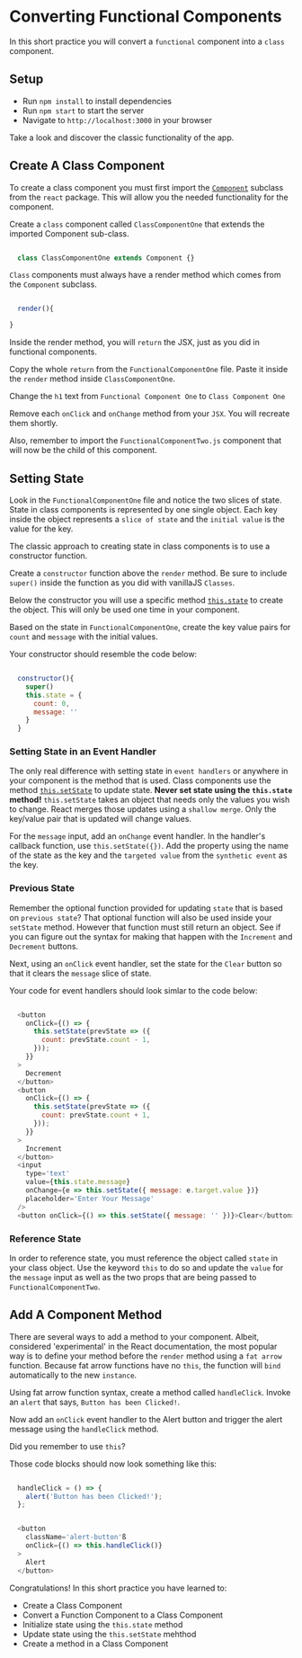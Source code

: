 # Converting Functional Components

In this short practice you will convert a `functional` component into  a `class`
component.

## Setup

- Run `npm install` to install dependencies
- Run `npm start` to start the server
- Navigate to `http://localhost:3000` in your browser

Take a look and discover the classic functionality of the app.

## Create A Class Component

To create a class component you must first import the
[`Component`][react-component] subclass from the `react` package. This will
allow you the needed functionality for the component.

Create a `class` component called `ClassComponentOne` that extends the imported
Component sub-class.

```js

  class ClassComponentOne extends Component {}

```

`Class` components must always have a render method which comes from the
`Component` subclass.

```js

  render(){

}

```

Inside the render method, you will `return` the JSX, just as you did in
functional components.

Copy the whole `return` from the `FunctionalComponentOne` file. Paste it
inside the `render` method inside `ClassComponentOne`.

Change the `h1` text from `Functional Component One` to `Class Component One`

Remove each `onClick` and `onChange` method from your `JSX`. You will recreate
them shortly.

Also, remember to import the `FunctionalComponentTwo.js` component that will now
be the child of this component.

## Setting State

Look in the `FunctionalComponentOne` file and notice the two slices of state.
State in class components is represented by one single object. Each key inside
the object represents a `slice of state` and the `initial value` is the value
for the key.

The classic approach to creating state in class components is to use a
constructor function.

Create a `constructor` function above the `render` method. Be sure to include
`super()` inside the function as you did with vanillaJS `Classes`.

Below the constructor you will use a specific method [`this.state`][state] to
create the object. This will only be used one time in your component.

Based on the state in `FunctionalComponentOne`, create the key value pairs for
`count` and `message` with the initial values.

Your constructor should resemble the code below:

```js

  constructor(){
    super()
    this.state = {
      count: 0,
      message: ''
    }
  }

```

### Setting State in an Event Handler

The only real difference with setting state in `event handlers` or anywhere in
your component is the method that is used. Class components use the method
[`this.setState`][setstate] to update state. **Never set state using the
`this.state` method!** `this.setState` takes an object that needs only the
values you wish to change. React merges those updates using a `shallow merge`.
Only the key/value pair that is updated will change values.

For the `message` input, add an `onChange` event handler. In the handler's
callback function, use `this.setState({})`. Add the property using the name of
the state as the key and the `targeted value` from the `synthetic event` as the
key.

### Previous State

Remember the optional function provided for updating `state` that is based on
`previous state`? That optional function will also be used inside your
`setState` method. However that function must still return an object. See if you
can figure out the syntax for making that happen with the `Increment` and
`Decrement` buttons.

Next, using an `onClick` event handler, set the state for the `Clear` button so
that it clears the `message` slice of state.

Your code for event handlers should look simlar to the code below:

```js

  <button
    onClick={() => {
      this.setState(prevState => ({
        count: prevState.count - 1,
      }));
    }}
  >
    Decrement
  </button>
  <button
    onClick={() => {
      this.setState(prevState => ({
        count: prevState.count + 1,
      }));
    }}
  >
    Increment
  </button>
  <input
    type='text'
    value={this.state.message}
    onChange={e => this.setState({ message: e.target.value })}
    placeholder='Enter Your Message'
  />
  <button onClick={() => this.setState({ message: '' })}>Clear</button>

```

### Reference State

In order to reference state, you must reference the object called `state` in
your class object. Use the keyword `this` to do so and update the `value` for
the `message` input as well as the two props that are being passed to
`FunctionalComponentTwo`.

## Add A Component Method

There are several ways to add a method to your component. Albeit, considered
'experimental' in the React documentation, the most popular way is to define
your method before the `render` method using a `fat arrow` function. Because fat
arrow functions have no `this`, the function will `bind` automatically to the
new `instance`.

Using fat arrow function syntax, create a method called `handleClick`. Invoke an
`alert` that says, `Button has been Clicked!`.

Now add an `onClick` event handler to the Alert button and trigger the alert
message using the `handleClick` method.

Did you remember to use `this`?

Those code blocks should now look something like this:

```js

  handleClick = () => {
    alert('Button has been Clicked!');
  };

```

```js

  <button
    className='alert-button'ß
    onClick={() => this.handleClick()}
  >
    Alert
  </button>

```

Congratulations! In this short practice you have learned to:

- Create a Class Component
- Convert a Function Component to a Class Component
- Initialize state using the `this.state` method
- Update state using the `this.setState` mehthod
- Create a method in a Class Component



[react-component]: https://reactjs.org/docs/react-component.html
[setstate]: https://reactjs.org/docs/react-component.html#setstate
[state]: https://reactjs.org/docs/react-component.html#state